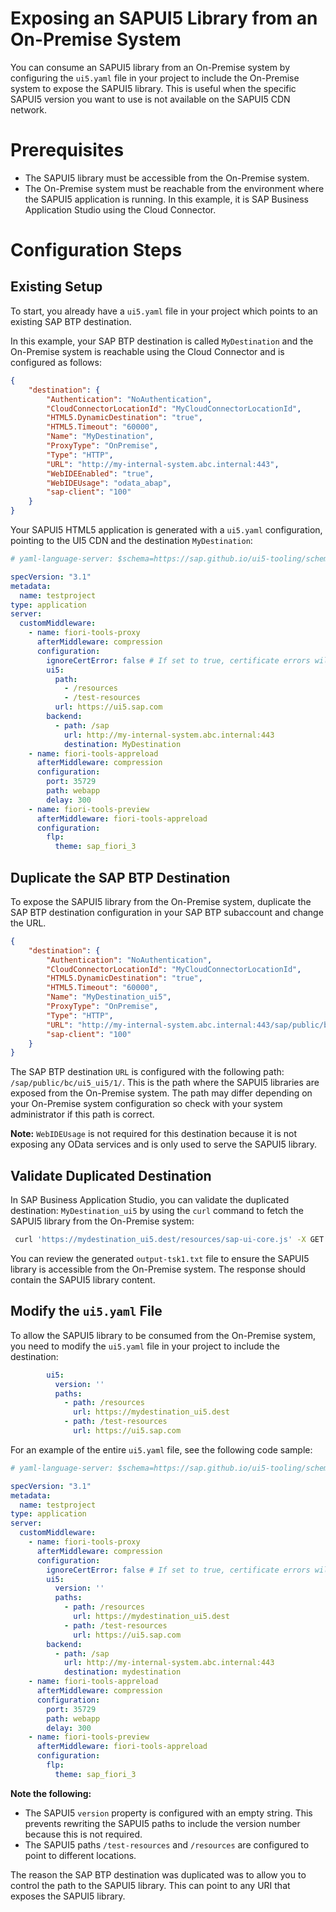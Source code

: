 # Exposing an SAPUI5 Library from an On-Premise System

You can consume an SAPUI5 library from an On-Premise system by configuring the `ui5.yaml` file in your project to include the On-Premise system to expose the SAPUI5 library. This is useful when the specific SAPUI5 version you want to use is not available on the SAPUI5 CDN network. 


# Prerequisites
- The SAPUI5 library must be accessible from the On-Premise system.
- The On-Premise system must be reachable from the environment where the SAPUI5 application is running. In this example, it is SAP Business Application Studio using the Cloud Connector.

# Configuration Steps

## Existing Setup

To start, you already have a `ui5.yaml` file in your project which points to an existing SAP BTP destination.

In this example, your SAP BTP destination is called `MyDestination` and the On-Premise system is reachable using the Cloud Connector and is configured as follows:

```JSON
{
    "destination": {
        "Authentication": "NoAuthentication",
        "CloudConnectorLocationId": "MyCloudConnectorLocationId",
        "HTML5.DynamicDestination": "true",
        "HTML5.Timeout": "60000",
        "Name": "MyDestination",
        "ProxyType": "OnPremise",
        "Type": "HTTP",
        "URL": "http://my-internal-system.abc.internal:443",
        "WebIDEEnabled": "true",
        "WebIDEUsage": "odata_abap",
        "sap-client": "100"
    }
}
```

Your SAPUI5 HTML5 application is generated with a `ui5.yaml` configuration, pointing to the UI5 CDN and the destination `MyDestination`:

```yaml
# yaml-language-server: $schema=https://sap.github.io/ui5-tooling/schema/ui5.yaml.json

specVersion: "3.1"
metadata:
  name: testproject
type: application
server:
  customMiddleware:
    - name: fiori-tools-proxy
      afterMiddleware: compression
      configuration:
        ignoreCertError: false # If set to true, certificate errors will be ignored and self-signed certificates will be accepted.
        ui5:
          path:
            - /resources
            - /test-resources
          url: https://ui5.sap.com           
        backend:
          - path: /sap
            url: http://my-internal-system.abc.internal:443
            destination: MyDestination
    - name: fiori-tools-appreload
      afterMiddleware: compression
      configuration:
        port: 35729
        path: webapp
        delay: 300
    - name: fiori-tools-preview
      afterMiddleware: fiori-tools-appreload
      configuration:
        flp:
          theme: sap_fiori_3
```

## Duplicate the SAP BTP Destination

To expose the SAPUI5 library from the On-Premise system, duplicate the SAP BTP destination configuration in your SAP BTP subaccount and change the URL.

```JSON
{
    "destination": {
        "Authentication": "NoAuthentication",
        "CloudConnectorLocationId": "MyCloudConnectorLocationId",
        "HTML5.DynamicDestination": "true",
        "HTML5.Timeout": "60000",
        "Name": "MyDestination_ui5",
        "ProxyType": "OnPremise",
        "Type": "HTTP",
        "URL": "http://my-internal-system.abc.internal:443/sap/public/bc/ui5_ui5/1/",       
        "sap-client": "100"
    }
}
```

The SAP BTP destination `URL` is configured with the following path: `/sap/public/bc/ui5_ui5/1/`. This is the path where the SAPUI5 libraries are exposed from the On-Premise system. The path may differ depending on your On-Premise system configuration so check with your system administrator if this path is correct.

**Note:** `WebIDEUsage` is not required for this destination because it is not exposing any OData services and is only used to serve the SAPUI5 library.

## Validate Duplicated Destination

In SAP Business Application Studio, you can validate the duplicated destination: `MyDestination_ui5` by using the `curl` command to fetch the SAPUI5 library from the On-Premise system:

```bash
 curl 'https://mydestination_ui5.dest/resources/sap-ui-core.js' -X GET -i -H 'X-Csrf-Token: fetch' > output-tsk1.txt
```

You can review the generated `output-tsk1.txt` file to ensure the SAPUI5 library is accessible from the On-Premise system. The response should contain the SAPUI5 library content.

## Modify the `ui5.yaml` File

To allow the SAPUI5 library to be consumed from the On-Premise system, you need to modify the `ui5.yaml` file in your project to include the destination:

```yaml
        ui5:
          version: ''
          paths:
            - path: /resources
              url: https://mydestination_ui5.dest
            - path: /test-resources
              url: https://ui5.sap.com    
```

For an example of the entire `ui5.yaml` file, see the following code sample:

```yaml
# yaml-language-server: $schema=https://sap.github.io/ui5-tooling/schema/ui5.yaml.json

specVersion: "3.1"
metadata:
  name: testproject
type: application
server:
  customMiddleware:
    - name: fiori-tools-proxy
      afterMiddleware: compression
      configuration:
        ignoreCertError: false # If set to true, certificate errors will be ignored and self-signed certificates will be accepted.
        ui5:
          version: ''
          paths:
            - path: /resources          
              url: https://mydestination_ui5.dest                    
            - path: /test-resources
              url: https://ui5.sap.com                
        backend:
          - path: /sap
            url: http://my-internal-system.abc.internal:443
            destination: mydestination
    - name: fiori-tools-appreload
      afterMiddleware: compression
      configuration:
        port: 35729
        path: webapp
        delay: 300
    - name: fiori-tools-preview
      afterMiddleware: fiori-tools-appreload
      configuration:
        flp:
          theme: sap_fiori_3
```

**Note the following:**
- The SAPUI5 `version` property is configured with an empty string. This prevents rewriting the SAPUI5 paths to include the version number because this is not required.
- The SAPUI5 paths `/test-resources` and `/resources` are configured to point to different locations.

The reason the SAP BTP destination was duplicated was to allow you to control the path to the SAPUI5 library. This can point to any URI that exposes the SAPUI5 library.

